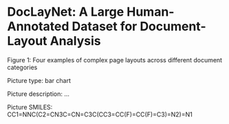 # DocLayNet: A Large Human-Annotated Dataset for Document-Layout Analysis

Figure 1: Four examples of complex page layouts across different document categories

<!-- image -->

Picture type: bar chart

Picture description: ...

Picture SMILES: CC1=NNC(C2=CN3C=CN=C3C(CC3=CC(F)=CC(F)=C3)=N2)=N1
